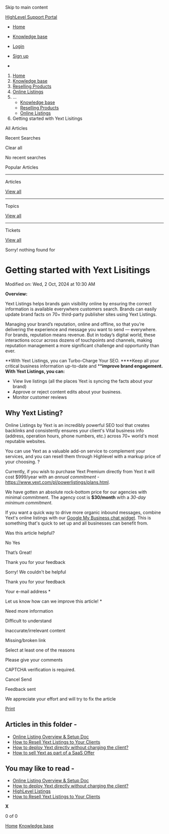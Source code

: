 Skip to main content

[ HighLevel Support Portal ](https://help.gohighlevel.com)

  * [ Home ](/support/home)
  * [ Knowledge base ](/support/solutions)

  * [Login](/support/login)
  * [Sign up](/support/signup)
  * 

  1. [Home](/support/home)
  2. [Knowledge base](/support/solutions)
  3. [Reselling Products](/support/solutions/48000454568)
  4. [Online Listings](/support/solutions/folders/48000682876)
  5. ... 
     * [Knowledge base](/support/solutions)
     * [Reselling Products](/support/solutions/48000454568)
     * [Online Listings](/support/solutions/folders/48000682876)
  6. Getting started with Yext Lisitings

All  Articles 

Recent Searches

Clear all

No recent searches

Popular Articles

* * *

Articles

[View all](/support/search/solutions)

* * *

Topics

[View all](/support/search/topics)

* * *

Tickets

[View all](/support/search/tickets)

Sorry! nothing found for   

# Getting started with Yext Lisitings

Modified on: Wed, 2 Oct, 2024 at 10:30 AM

**Overview:**

Yext Listings helps brands gain visibility online by ensuring the correct information is available everywhere customers search. Brands can easily update brand facts on 70+ third-party publisher sites using Yext Listings.

Managing your brand’s reputation, online and offline, so that you’re delivering the experience and message you want to send — everywhere. For brands, reputation means revenue. But in today’s digital world, these interactions occur across dozens of touchpoints and channels, making reputation management a more significant challenge and opportunity than ever.

**With Yext Listings, you can Turbo-Charge Your SEO.  ****Keep all your critical business information up-to-date and  ****improve brand engagement. With Yext Listings, you can:**

  * View live listings (all the places Yext is syncing the facts about your brand)
  * Approve or reject content edits about your business.
  * Monitor customer reviews

##   

## **Why Yext Listing?**

Online Listings by Yext is an incredibly powerful SEO tool that creates backlinks and consistently ensures your client's Vital business info (address, operation hours, phone numbers, etc.) across 70+ world's most reputable websites. 

You can use Yext as a valuable add-on service to complement your services, and you can resell them through Highlevel with a markup price of your choosing. ?

Currently, if you wish to purchase Yext Premium directly from Yext it will cost $999/year with an _annual commitment_ \- <https://www.yext.com/pl/powerlistings/plans.html>. 

We have gotten an absolute rock-bottom price for our agencies with minimal commitment. The agency cost is **$30/month** with a _30-day minimum commitment._  

If you want a quick way to drive more organic inbound messages, combine Yext's online listings with our [Google My Business chat widget](https://help.gohighlevel.com/en/support/solutions/articles/48001176043). This is something that's quick to set up and all businesses can benefit from.

Was this article helpful?

No  Yes 

That’s Great!

Thank you for your feedback

Sorry! We couldn't be helpful

Thank you for your feedback

Your e-mail address *

Let us know how can we improve this article! *

Need more information 

Difficult to understand 

Inaccurate/irrelevant content 

Missing/broken link 

Select at least one of the reasons 

Please give your comments 

CAPTCHA verification is required. 

Cancel  Send 

Feedback sent

We appreciate your effort and will try to fix the article

[Print](javascript:print\(\))

## Articles in this folder -

  * [Online Listing Overview & Setup Doc](/support/solutions/articles/48001196389-online-listing-overview-setup-doc)
  * [How to Resell Yext Listings to Your Clients](/support/solutions/articles/155000001901-how-to-resell-yext-listings-to-your-clients)
  * [How to deploy Yext directly without charging the client?](/support/solutions/articles/48001210774-how-to-deploy-yext-directly-without-charging-the-client-)
  * [How to sell Yext as part of a SaaS Offer](/support/solutions/articles/48001209150-how-to-sell-yext-as-part-of-a-saas-offer)

## You may like to read -

  * [Online Listing Overview & Setup Doc](/support/solutions/articles/48001196389-online-listing-overview-setup-doc)
  * [How to deploy Yext directly without charging the client?](/support/solutions/articles/48001210774-how-to-deploy-yext-directly-without-charging-the-client-)
  * [HighLevel Listings](/support/solutions/articles/48000984066-highlevel-listings)
  * [How to Resell Yext Listings to Your Clients](/support/solutions/articles/155000001901-how-to-resell-yext-listings-to-your-clients)

**X**

0 of 0 []()

[Home](/support/home) [Knowledge base](/support/solutions)
